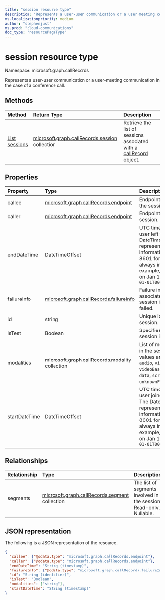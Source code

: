 ```yaml
---
title: "session resource type"
description: "Represents a user-user communication or a user-meeting communication in the case of a conference call."
ms.localizationpriority: medium
author: "stephenjust"
ms.prod: "cloud-communications"
doc_type: "resourcePageType"
---
```


# session resource type

Namespace: microsoft.graph.callRecords

Represents a user-user communication or a user-meeting communication in the case of a conference call.

## Methods

| Method       | Return Type | Description |
|:-------------|:------------|:------------|
| [List sessions](../api/callrecords-session-list.md) | [microsoft.graph.callRecords.session](callrecords-session.md) collection | Retrieve the list of sessions associated with a [callRecord](callrecords-callrecord.md) object.|

## Properties

| Property     | Type        | Description |
|:-------------|:------------|:------------|
|callee|[microsoft.graph.callRecords.endpoint](callrecords-endpoint.md)|Endpoint that answered the session.|
|caller|[microsoft.graph.callRecords.endpoint](callrecords-endpoint.md)|Endpoint that initiated the session.|
|endDateTime|DateTimeOffset|UTC time when the last user left the session. The DateTimeOffset type represents date and time information using ISO 8601 format and is always in UTC time. For example, midnight UTC on Jan 1, 2014 is `2014-01-01T00:00:00Z`|
|failureInfo|[microsoft.graph.callRecords.failureInfo](callrecords-failureinfo.md)|Failure information associated with the session if the session failed.|
|id|string|Unique identifier for the session. Read-only.|
|isTest|Boolean|Specifies whether the session is a test.|
|modalities|microsoft.graph.callRecords.modality collection|List of modalities present in the session. Possible values are: `unknown`, `audio`, `video`, `videoBasedScreenSharing`, `data`, `screenSharing`, `unknownFutureValue`.|
|startDateTime|DateTimeOffset|UTC time when the first user joined the session. The DateTimeOffset type represents date and time information using ISO 8601 format and is always in UTC time. For example, midnight UTC on Jan 1, 2014 is `2014-01-01T00:00:00Z`|

## Relationships

| Relationship | Type        | Description |
|:-------------|:------------|:------------|
|segments|[microsoft.graph.callRecords.segment](callrecords-segment.md) collection|The list of segments involved in the session. Read-only. Nullable.|

## JSON representation

The following is a JSON representation of the resource.

<!-- {
  "blockType": "resource",
  "optionalProperties": [

  ],
  "@odata.type": "microsoft.graph.callRecords.session",
  "keyProperty": "id"
}-->

```json
{
  "callee": {"@odata.type": "microsoft.graph.callRecords.endpoint"},  
  "caller": {"@odata.type": "microsoft.graph.callRecords.endpoint"},
  "endDateTime": "String (timestamp)",
  "failureInfo": {"@odata.type": "microsoft.graph.callRecords.failureInfo"},
  "id": "String (identifier)",
  "isTest": "Boolean",
  "modalities": ["string"],
  "startDateTime": "String (timestamp)"
}
```

<!-- uuid: 16cd6b66-4b1a-43a1-adaf-3a886856ed98
2019-02-04 14:57:30 UTC -->
<!-- {
  "type": "#page.annotation",
  "description": "session resource",
  "keywords": "",
  "section": "documentation",
  "tocPath": ""
}-->
